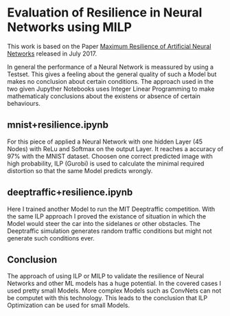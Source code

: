 # Evaluation of Resilience in Neural Networks using MILP
This work is based on the Paper [Maximum Resilience of Artificial Neural Networks](https://arxiv.org/abs/1705.01040) released in July 2017.

In general the performance of a Neural Network is meassured by using a Testset. This gives a feeling about the general quality of such a Model but makes no conclusion about certain conditions.
The approach used in the two given Jupyther Notebooks uses Integer Linear Programming to make mathematicaly conclusions about the existens or absence of certain behaviours.

## mnist+resilience.ipynb
For this piece of applied a Neural Network with one hidden Layer (45 Nodes) with ReLu and Softmax on the output Layer. It reaches a accuracy of 97% with the MNIST dataset.
Choosen one correct predicted image with high probability, ILP (Gurobi) is used to calculate the minimal required distortion so that the same Model predicts wrongly.

## deeptraffic+resilience.ipynb
Here I trained another Model to run the MIT Deeptraffic competition.
With the same ILP approach I proved the existance of situation in which the Model would steer the car into the sidelanes or other obstacles.
The Deeptraffic simulation generates random traffic conditions but might not generate such conditions ever.

## Conclusion
The approach of using ILP or MILP to validate the resilience of Neural Networks and other ML models has a huge potential.
In the covered cases I used pretty small Models. More complex Models such as ConvNets can not be computet with this technology.
This leads to the conclusion that ILP Optimization can be used for small Models.
